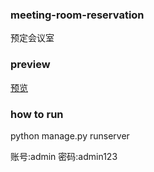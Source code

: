 ### meeting-room-reservation
预定会议室

### preview
[预览](https://img2018.cnblogs.com/blog/1468833/201904/1468833-20190407102919730-1895562822.gif)

### how to run
python manage.py runserver

账号:admin 密码:admin123
